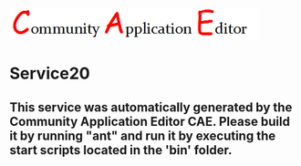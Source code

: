 ![CAE](https://github.com/PhilCAEOrg2/microservice-107/blob/master/img/logo.png)  

Service20
===================


This service was automatically generated by the Community Application Editor CAE. Please build it by running "ant" and run it by executing the start scripts located in the 'bin' folder.
---------------
